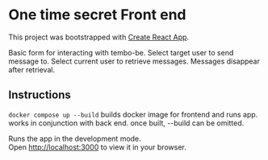 # One time secret Front end

This project was bootstrapped with [Create React App](https://github.com/facebook/create-react-app).

Basic form for interacting with tembo-be. Select target user to send message to.
Select current user to retrieve messages. Messages disappear after retrieval.

## Instructions

```docker compose up --build```
builds docker image for frontend and runs app. works in conjunction with back end. once built, --build can be omitted.



Runs the app in the development mode.\
Open [http://localhost:3000](http://localhost:3000) to view it in your browser.


